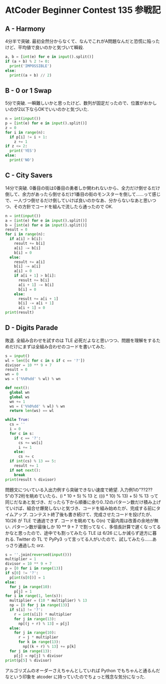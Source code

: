 # AtCoder Beginner Contest 135 参戦記

## A - Harmony

4分半で突破. 最初全然分からなくて、なんでこれがA問題なんだと恐慌に陥ったけど、平均値で良いのかと気づいて瞬殺.

```python
a, b = [int(e) for e in input().split()]
if (a + b) % 2 != 0:
  print('IMPOSSIBLE')
else:
  print((a + b) // 2)
```

## B - 0 or 1 Swap

5分で突破. 一瞬難しいかと思ったけど、数列が固定だったので、位置がおかしいのが2以下ならOKでいいのかと気づいた.

```python
n = int(input())
p = [int(e) for e in input().split()]
z = 0
for i in range(n):
  if p[i] != i + 1:
    z += 1
if z <= 2:
  print('YES')
else:
  print('NO')
```

## C - City Savers

14分で突破. 0番目の街は0番目の勇者しか関われないから、全力だけ倒せるだけ倒して、余力があったら倒せるだけ1番目の街のモンスターを倒して……って感じで、一人づつ倒せるだけ倒していけば良いのかなあ、分からないなあと思いつつ、その方針でコードを組んで流したら通ったので OK.

```python
n = int(input())
a = [int(e) for e in input().split()]
b = [int(e) for e in input().split()]
result = 0
for i in range(n):
  if a[i] > b[i]:
    result += b[i]
    a[i] -= b[i]
    b[i] = 0
  else:
    result += a[i]
    b[i] -= a[i]
    a[i] = 0
    if a[i + 1] > b[i]:
      result += b[i]
      a[i + 1] -= b[i]
      b[i] = 0
    else:
      result += a[i + 1]
      b[i] -= a[i + 1]
      a[i + 1] = 0
print(result)
```

## D - Digits Parade

敗退. 全組み合わせを試すのは TLE 必死だよなと思いつつ、問題を理解をするためだけにまずは全組み合わせのコードを書いてみた.

```python
s = input()
wl = len([c for c in s if c == '?'])
divisor = 10 ** 9 + 7
result = 0
wn = 0
ws = ('%%0%dd' % wl) % wn

def next():
  global wn
  global ws
  wn += 1
  ws = ('%%0%dd' % wl) % wn
  return len(ws) == wl

while True:
  cs = ''
  i = 0
  for c in s:
    if c == '?':
      cs += ws[i]
      i += 1
    else:
      cs += c
  if int(cs) % 13 == 5:
    result += 1
  if not next():
    break
print(result % divisor)
```

問題文についている入出力例すら突破できない速度で絶望. 入力例1の"??2??5"の下2桁を眺めていたら、(i * 10 + 5) % 13 と (((i * 10) % 13) + 5) % 13 って同じだなあと気づき、だったら下から順番に余り0..12のパターン数だけ積み上げていけば、組合せ爆発しないと気づき、コードを組み始めたが、完成する前にタイムアップ. コンテスト終了後も書き続けて、完成させたコードを投げたが、10/26 が TLE で通過できず. コードを眺めても O(n) で最内周は改善の余地が無い. パターン数が最後しか 10 ** 9 + 7 で割ってなく、多倍長計算で遅くなってるかなと思ったので、途中でも割ってみたら TLE は 6/26 にしか減らず途方に暮れる. Twitter の TL で PyPy3 って言ってる人がいたので、試してみたら……あっさり通過した orz.

```python
s = ''.join(reversed(input()))
multiplier = 1
divisor = 10 ** 9 + 7
p = [0 for i in range(13)]
if s[0] != '?':
  p[int(s[0])] = 1
else:
  for j in range(10):
    p[j] = 1
for i in range(1, len(s)):
  multiplier = (10 * multiplier) % 13
  np = [0 for j in range(13)]
  if s[i] != '?':
    r = int(s[i]) * multiplier
    for j in range(13):
      np[(j + r) % 13] = p[j]
  else:
    for j in range(10):
      r = j * multiplier
      for k in range(13):
        np[(k + r) % 13] += p[k]
  for j in range(13):
    p[j] = np[j] % divisor
print(p[5] % divisor)
```

アルゴリズムのオーダーさえちゃんとしていれば Python でもちゃんと通るんだなという印象を atcoder に持っていたのでちょっと残念な気分になった.
